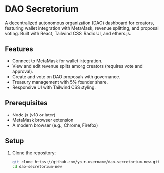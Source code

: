 # DAO Secretorium

A decentralized autonomous organization (DAO) dashboard for creators, featuring wallet integration with MetaMask, revenue splitting, and proposal voting. Built with React, Tailwind CSS, Radix UI, and ethers.js.

## Features
- Connect to MetaMask for wallet integration.
- View and edit revenue splits among creators (requires vote and approval).
- Create and vote on DAO proposals with governance.
- Treasury management with 5% founder share.
- Responsive UI with Tailwind CSS styling.

## Prerequisites
- Node.js (v18 or later)
- MetaMask browser extension
- A modern browser (e.g., Chrome, Firefox)

## Setup
1. Clone the repository:
   ```bash
   git clone https://github.com/your-username/dao-secretorium-new.git
   cd dao-secretorium-new
